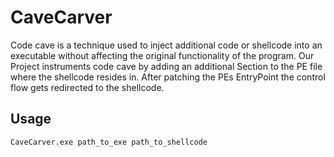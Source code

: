 # CaveCarver

Code cave is a technique used to inject additional code or shellcode into an executable
without affecting the original functionality of the program.
Our Project instruments code cave by adding an additional Section to the PE file 
where the shellcode resides in. After patching the PEs EntryPoint the control flow gets redirected to the shellcode.

## Usage
```CaveCarver.exe path_to_exe path_to_shellcode```
